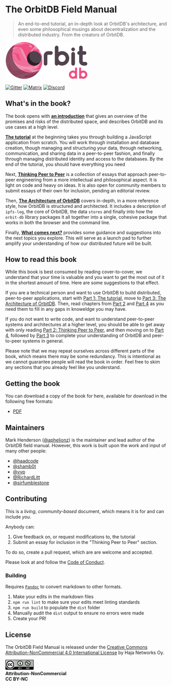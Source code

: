 # The OrbitDB Field Manual

> An end-to-end tutorial, an in-depth look at OrbitDB's architecture, and even some philosophical musings about decentralization and the distributed industry. From the creators of OrbitDB.

<p align="left">
  <img src="images/orbit_db_logo_color.jpg" width="256" />
</p>

[![Gitter](https://img.shields.io/gitter/room/nwjs/nw.js.svg)](https://gitter.im/orbitdb/Lobby) [![Matrix](https://img.shields.io/badge/matrix-%23orbitdb%3Apermaweb.io-blue.svg)](https://riot.permaweb.io/#/room/#orbitdb:permaweb.io) [![Discord](https://img.shields.io/discord/475789330380488707?color=blueviolet&label=discord)](https://discord.gg/cscuf5T)

## What's in the book?

The book opens with **[an introduction](./00_Introduction)** that gives an overview of the promises and risks of the distributed space, and describes OrbitDB and its use cases at a high level.

**[The tutorial](./01_Tutorial/00_Introduction.md)** at the beginning takes you through building a JavaScript application from scratch. You will work through installation and database creation, though managing and structuring your data, through networking, communication, and sharing data in a peer-to-peer fashion, and finally through managing distributed identity and access to the databases. By the end of the tutorial, you should have everything you need

Next, **[Thinking Peer to Peer](./02_Thinking_Peer_to_Peer)** is a collection of essays that approach peer-to-peer engineering from a more intellectual and philosophical aspect. It is light on code and heavy on ideas. It is also open for community members to submit essays of their own for inclusion, pending an editorial review.

Then, **[The Architecture of OrbitDB](./03_The_Architecture_of_OrbitDB)** covers in-depth, in a more reference style, how OrbitDB is structured and architected. It includes a description of `ipfs-log`, the core of OrbitDB, the data `stores` and finally into how the `orbit-db` library packages it all together into a single, cohesive package that works in both the browser and the command line.

Finally, **[What comes next?](./04_What_Next)** provides some guidance and suggestions into the next topics you explore. This will serve as a launch pad to further amplify your understanding of how our distributed future will be built.

## How to read this book

While this book is best consumed by reading cover-to-cover, we understand that your time is valuable and you want to get the most out of it in the shortest amount of time. Here are some suggestions to that effect.

If you are a technical person and want to use OrbitDB to build distributed, peer-to-peer applications, start with [Part 1: The tutorial](./01_Tutorial/00_Introduction.md), move to [Part 3: The Architecture of OrbitDB](./03_The_Architecture_of_OrbitDB). Then, read chapters from [Part 2](./02_Thinking_Peer_to_Peer) and [Part 4](./04_What_Next) as you need them to fill in any gaps in knoweldge you may have.

If you do not want to write code, and want to understand peer-to-peer systems and architectures at a higher level, you should be able to get away with only reading [Part 2: Thinking Peer to Peer](./02_Thinking_Peer_to_Peer), and then moving on to [Part 4](./04_What_Next), followed by [Part 3](./03_The_Architecture_of_OrbitDB) to complete your understanding of OrbitDB and peer-to-peer systems in general.

Please note that we may repeat ourselves across different parts of the book, which means there may be some redundancy. This is intentional as we cannot guarantee people will read the book in order. Feel free to skim any sections that you already feel like you understand.

## Getting the book

You can download a copy of the book for here, available for download in the following free formats:

- [PDF](./dist/Book.pdf)

## Maintainers

Mark Henderson ([@aphelionz](https://github.com/aphelionz)) is the maintainer and lead author of the OrbitDB field manual. However, this work is built upon the work and input of many other people:

- [@haadcode](https://github.com/haadcode)
- [@shamb0t](https://github.com/shamb0t)
- [@vvp](https://github.com/vvp)
- [@RichardLitt](https://github.com/RichardLitt)
- [@sirfumblestone](https://github.com/sirfumblestone)

## Contributing

This is a _living_, _community-based_ document, which means it is for and can include _you_.

Anybody can:

1. Give feedback on, or request modifications to, the tutorial
2. Submit an essay for inclusion in the "Thinking Peer to Peer" section.

To do so, create a pull request, which are are welcome and accepted.

Please look at and follow the [Code of Conduct](CODE_OF_CONDUCT.md).

### Building

Requires [`Pandoc`](https://pandoc.org/) to convert markdown to other formats.

1. Make your edits in the markdown files
2. `npm run lint` to make sure your edits meet linting standards
3. `npm run build` to populate the `dist` folder
4. Manually audit the `dist` output to ensure no errors were made
5. Create your PR!

## License

The OrbitDB Field Manual is released under the [Creative Commons Attribution-NonCommercial 4.0 International License](https://creativecommons.org/licenses/by-nc/4.0/) by Haja Networks Oy.

![CC BY-NC 4.0](./images/cc-by-nc.png)<br />
**Attribution-NonCommercial**<br />
**CC BY-NC**
